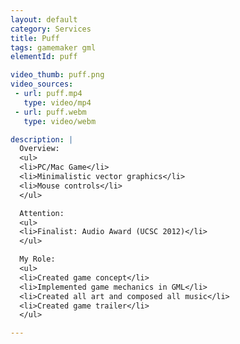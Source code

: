 ```yaml
---
layout: default
category: Services
title: Puff
tags: gamemaker gml
elementId: puff

video_thumb: puff.png
video_sources:
 - url: puff.mp4
   type: video/mp4
 - url: puff.webm
   type: video/webm

description: |
  Overview:
  <ul>
  <li>PC/Mac Game</li>
  <li>Minimalistic vector graphics</li>
  <li>Mouse controls</li>
  </ul>

  Attention:
  <ul>
  <li>Finalist: Audio Award (UCSC 2012)</li>
  </ul>

  My Role:
  <ul>
  <li>Created game concept</li>
  <li>Implemented game mechanics in GML</li>
  <li>Created all art and composed all music</li>
  <li>Created game trailer</li>
  </ul>

---
```

